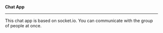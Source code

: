 <b> Chat App</b>
<hr>
<p>This chat app is based on socket.io. You can communicate with the group of people at once.</P>
